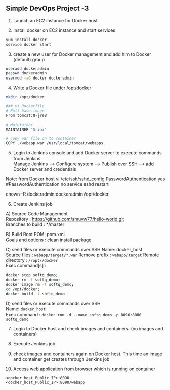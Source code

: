 ## Simple DevOps Project -3 


1. Launch an EC2 instance for Docker host

2. Install docker on EC2 instance and start services 
  ```sh 
  yum install docker
  service docker start
  ```

3. create a new user for Docker management and add him to Docker (default) group
```sh
useradd dockeradmin
passwd dockeradmin
usermod -aG docker dockeradmin
```

4. Write a Docker file under /opt/docker

```sh
mkdir /opt/docker

### vi Dockerfile
# Pull base image 
From tomcat:8-jre8 

# Maintainer
MAINTAINER "Srini" 

# copy war file on to container 
COPY ./webapp.war /usr/local/tomcat/webapps
```

5. Login to Jenkins console and add Docker server to execute commands from Jenkins  
Manage Jenkins --> Configure system -->  Publish over SSH --> add Docker server and credentials

Note:
 from Docker host 
vi /etc/ssh/sshd_config
PasswordAuthentication yes
#PasswordAuthentication no
service sshd restart

chown -R dockeradmin:dockeradmin /opt/docker

6. Create Jenkins job 

A) Source Code Management  
 Repository : https://github.com/smuvw77/hello-world.git  
 Branches to build : */master  

B) Build
 Root POM: pom.xml  
 Goals and options : clean install package  
 
C) send files or execute commands over SSH
 Name: docker_host  
 Source files	: `webapp/target/*.war`
 Remove prefix	: `webapp/target`
 Remote directory	: `//opt//docker`  
 Exec command[s]	: 
  ```sh
  docker stop softq_demo;
  docker rm -f softq_demo;
  docker image rm -f softq_demo;
  cd /opt/docker;
  docker build -t softq_demo .
  ```

D) send files or execute commands over SSH  
  Name: `docker_host`  
  Exec command	: `docker run -d --name softq_demo -p 8090:8080 softq_demo`  

7. Login to Docker host and check images and containers. (no images and containers)

8. Execute Jenkins job

9. check images and containers again on Docker host. This time an image and container get creates through Jenkins job

10. Access web application from browser which is running on container
```
<docker_host_Public_IP>:8090
<docker_host_Public_IP>:8090/webapp
```
